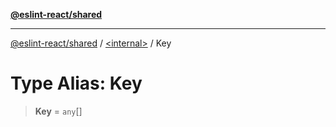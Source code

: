 [**@eslint-react/shared**](../../README.md)

***

[@eslint-react/shared](../../README.md) / [\<internal\>](../README.md) / Key

# Type Alias: Key

> **Key** = `any`[]
